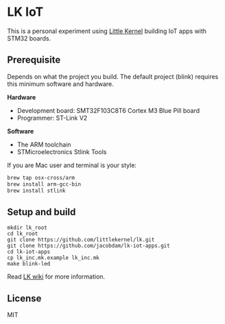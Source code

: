 # LK IoT

This is a personal experiment using [Little Kernel](https://github.com/littlekernel/lk) building IoT apps with STM32 boards.

## Prerequisite

Depends on what the project you build. The default project (blink) requires this minimum software and hardware.

**Hardware**

- Development board: SMT32F103C8T6 Cortex M3 Blue Pill board
- Programmer: ST-Link V2

**Software**

- The ARM toolchain
- STMicroelectronics Stlink Tools

If you are Mac user and terminal is your style:

```bash
brew tap osx-cross/arm
brew install arm-gcc-bin
brew install stlink
```

## Setup and build

```
mkdir lk_root
cd lk_root
git clone https://github.com/littlekernel/lk.git
git clone https://github.com/jacobdam/lk-iot-apps.git
cd lk-iot-apps
cp lk_inc.mk.example lk_inc.mk
make blink-led
```

Read [LK wiki](https://github.com/littlekernel/lk/wiki) for more information.

## License

MIT